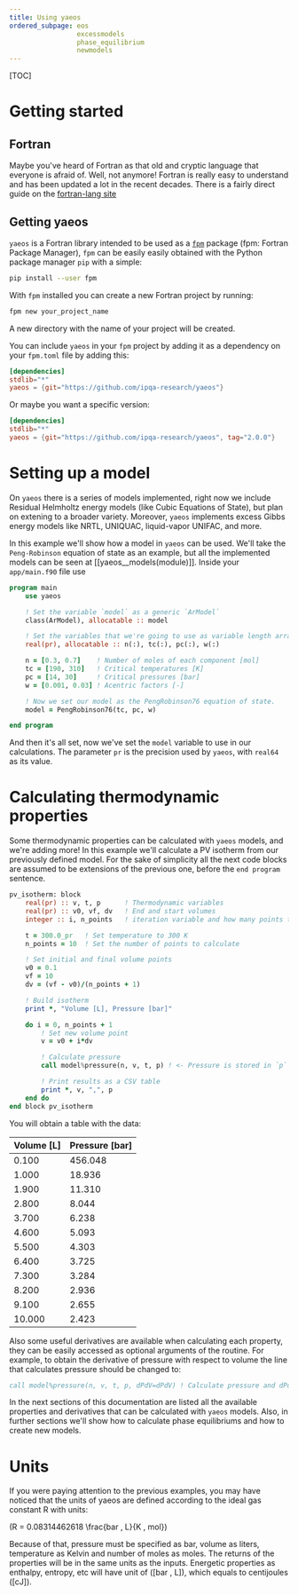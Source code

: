 ```yaml
---
title: Using yaeos
ordered_subpage: eos
                 excessmodels
                 phase_equilibrium
                 newmodels
---
```


[TOC]

# Getting started

## Fortran
Maybe you've heard of Fortran as that old and cryptic language that everyone is
afraid of. Well, not anymore! Fortran is really easy to understand and has been
updated a lot in the recent decades. There is a fairly direct guide on the
[fortran-lang site](https://fortran-lang.org/learn/)

## Getting yaeos
`yaeos` is a Fortran library intended to be used as a
[`fpm`](fpm.fortran-lang.org) package (fpm: Fortran Package Manager), `fpm` can
be easily easily obtained with the Python package manager `pip` with a simple:

```bash
pip install --user fpm
```

With `fpm` installed you can create a new Fortran project by running:

```bash
fpm new your_project_name
```

A new directory with the name of your project will be created. 

You can include `yaeos` in your `fpm` project by adding it as a dependency on
your `fpm.toml` file by adding this:

```toml
[dependencies]
stdlib="*"
yaeos = {git="https://github.com/ipqa-research/yaeos"}
```

Or maybe you want a specific version:

```toml
[dependencies]
stdlib="*"
yaeos = {git="https://github.com/ipqa-research/yaeos", tag="2.0.0"}
```


# Setting up a model
On `yaeos` there is a series of models implemented, right now we include
Residual Helmholtz energy models (like Cubic Equations of State), but plan on
extening to a broader variety. Moreover, `yaeos` implements excess Gibbs energy
models like NRTL, UNIQUAC, liquid-vapor UNIFAC, and more.

In this example we'll show how a model in `yaeos` can be used. We'll take the
`Peng-Robinson` equation of state as an example, but all the implemented models
can be seen at [[yaeos__models(module)]]. Inside your `app/main.f90` file use

```fortran
program main
    use yaeos

    ! Set the variable `model` as a generic `ArModel`
    class(ArModel), allocatable :: model

    ! Set the variables that we're going to use as variable length arrays
    real(pr), allocatable :: n(:), tc(:), pc(:), w(:)

    n = [0.3, 0.7]    ! Number of moles of each component [mol]
    tc = [190, 310]   ! Critical temperatures [K]
    pc = [14, 30]     ! Critical pressures [bar]
    w = [0.001, 0.03] ! Acentric factors [-]

    ! Now we set our model as the PengRobinson76 equation of state.
    model = PengRobinson76(tc, pc, w)

end program
```

And then it's all set, now we've set the `model` variable to use in our
calculations. The parameter `pr` is the precision used by `yaeos`, with
`real64` as its value.

# Calculating thermodynamic properties
Some thermodynamic properties can be calculated with `yaeos` models, and we're
adding more! In this example we'll calculate a PV isotherm from our previously
defined model. For the sake of simplicity all the next code blocks are assumed
to be extensions of the previous one, before the `end program` sentence.

```fortran
pv_isotherm: block
    real(pr) :: v, t, p      ! Thermodynamic variables
    real(pr) :: v0, vf, dv   ! End and start volumes
    integer :: i, n_points   ! iteration variable and how many points to calc

    t = 300.0_pr   ! Set temperature to 300 K
    n_points = 10  ! Set the number of points to calculate

    ! Set initial and final volume points
    v0 = 0.1
    vf = 10
    dv = (vf - v0)/(n_points + 1)

    ! Build isotherm
    print *, "Volume [L], Pressure [bar]"

    do i = 0, n_points + 1
        ! Set new volume point
        v = v0 + i*dv

        ! Calculate pressure
        call model%pressure(n, v, t, p) ! <- Pressure is stored in `p`

        ! Print results as a CSV table
        print *, v, ",", p
    end do
end block pv_isotherm
```

You will obtain a table with the data:

| Volume [L] | Pressure [bar] |
|------------|---------------|
| 0.100      | 456.048       |
| 1.000      | 18.936        |
| 1.900      | 11.310        |
| 2.800      | 8.044         |
| 3.700      | 6.238         |
| 4.600      | 5.093         |
| 5.500      | 4.303         |
| 6.400      | 3.725         |
| 7.300      | 3.284         |
| 8.200      | 2.936         |
| 9.100      | 2.655         |
| 10.000     | 2.423         |


Also some useful derivatives are available when calculating each property, they
can be easily accessed as optional arguments of the routine. For example, to
obtain the derivative of pressure with respect to volume the line that
calculates pressure should be changed to:

```fortran        
call model%pressure(n, v, t, p, dPdV=dPdV) ! Calculate pressure and dPdV
```

In the next sections of this documentation are listed all the available
properties and derivatives that can be calculated with `yaeos` models. Also,
in further sections we'll show how to calculate phase equilibriums and how to
create new models.

# Units
If you were paying attention to the previous examples, you may have noticed
that the units of yaeos are defined according to the ideal gas constant R with
units:

\(R = 0.08314462618 \frac{bar \, L}{K \, mol}\)

Because of that, pressure must be specified as bar, volume as liters,
temperature as Kelvin and number of moles as moles. The returns of the
properties will be in the same units as the inputs. Energetic properties as
enthalpy, entropy, etc will have unit of \([bar \, L]\), which equals to
centijoules \([cJ]\).
